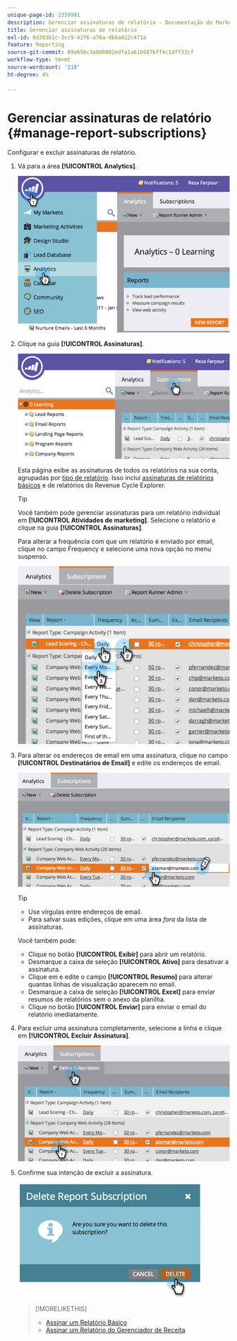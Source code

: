 ```yaml
---
unique-page-id: 2359991
description: Gerenciar assinaturas de relatório - Documentação do Marketo - Documentação do produto
title: Gerenciar assinaturas de relatório
exl-id: 0d303b1c-3cc9-42f6-a76a-db6a022c471a
feature: Reporting
source-git-commit: 09a656c3a0d0002edfa1a61b987bff4c1dff33cf
workflow-type: tm+mt
source-wordcount: '218'
ht-degree: 4%

---
```


# Gerenciar assinaturas de relatório {#manage-report-subscriptions}

Configurar e excluir assinaturas de relatório.

1. Vá para a área **[!UICONTROL Analytics]**.

   ![](assets/image2014-9-16-10-3a35-3a25.png)

1. Clique na guia **[!UICONTROL Assinaturas]**.

   ![](assets/image2014-9-16-10-3a35-3a32.png)

   Esta página exibe as assinaturas de todos os relatórios na sua conta, agrupadas por [tipo de relatório](/help/marketo/product-docs/reporting/basic-reporting/report-types/report-type-overview.md). Isso inclui [assinaturas de relatórios básicos](/help/marketo/product-docs/reporting/basic-reporting/report-subscriptions/subscribe-to-a-basic-report.md) e de relatórios do Revenue Cycle Explorer.

   >[!TIP]
   >
   >Você também pode gerenciar assinaturas para um relatório individual em **[!UICONTROL Atividades de marketing]**. Selecione o relatório e clique na guia **[!UICONTROL Assinaturas]**.

   Para alterar a frequência com que um relatório é enviado por email, clique no campo Frequency e selecione uma nova opção no menu suspenso.

   ![](assets/image2014-9-16-10-3a36-3a4.png)

1. Para alterar os endereços de email em uma assinatura, clique no campo **[!UICONTROL Destinatários de Email]** e edite os endereços de email.

   ![](assets/image2014-9-16-10-3a36-3a11.png)

   >[!TIP]
   >
   >* Use vírgulas entre endereços de email.
   >* Para salvar suas edições, clique em uma área _fora_ da lista de assinaturas.

   Você também pode:

   * Clique no botão **[!UICONTROL Exibir]** para abrir um relatório.
   * Desmarque a caixa de seleção **[!UICONTROL Ativo]** para desativar a assinatura.
   * Clique em e edite o campo **[!UICONTROL Resumo]** para alterar quantas linhas de visualização aparecem no email.
   * Desmarque a caixa de seleção **[!UICONTROL Excel]** para enviar resumos de relatórios sem o anexo da planilha.
   * Clique no botão **[!UICONTROL Enviar]** para enviar o email do relatório imediatamente.

1. Para excluir uma assinatura completamente, selecione a linha e clique em **[!UICONTROL Excluir Assinatura]**.

   ![](assets/image2014-9-16-10-3a36-3a38.png)

1. Confirme sua intenção de excluir a assinatura.

   ![](assets/image2014-9-16-10-3a36-3a43.png)

   >[!MORELIKETHIS]
   >
   >* [Assinar um Relatório Básico](/help/marketo/product-docs/reporting/basic-reporting/report-subscriptions/subscribe-to-a-basic-report.md)
   >* [Assinar um Relatório do Gerenciador de Receita](/help/marketo/product-docs/reporting/revenue-cycle-analytics/revenue-explorer/subscribe-to-a-revenue-explorer-report.md)
